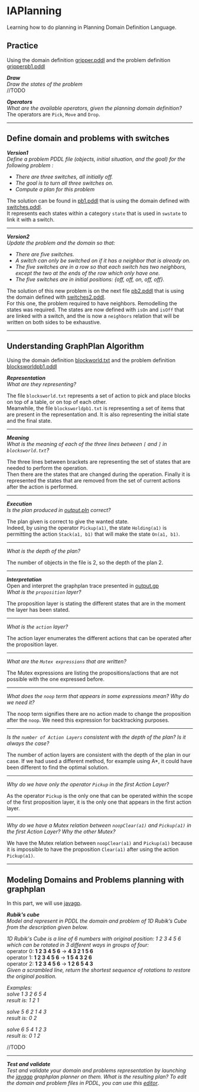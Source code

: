 # IAPlanning
Learning how to do planning in Planning Domain Definition Language.

## Practice
Using the domain definition [gripper.pddl](https://github.com/UgoMouze/IAPlanning/blob/main/gripper/gripper.pddl) and the problem definition [gripperpb1.pddl](https://github.com/UgoMouze/IAPlanning/blob/main/gripper/gripperpb1.pddl)  

***Draw***  
*Draw the states of the problem*  
//TODO  
  

***Operators***  
*What are the available operators, given the planning domain definition?*  
The operators are `Pick`, `Move` and `Drop`.

---
## Define domain and problems with switches


***Version1***  
*Define a problem PDDL file (objects, initial situation, and the goal) for the following problem :*
- *There are three switches, all initially off.*
- *The goal is to turn all three switches on.*
- *Compute a plan for this problem*  

The solution can be found in [pb1.pddl](https://github.com/UgoMouze/IAPlanning/blob/main/switch/pb1.pddl) that is using the domain defined with [switches.pddl](https://github.com/UgoMouze/IAPlanning/blob/main/switch/switches.pddl).  
It represents each states within a category `state` that is used in `swstate` to link it with a switch.  

---
***Version2***  
*Update the problem and the domain so that:*
- *There are five switches.*
- *A switch can only be switched on if it has a neighbor that is already on.*
- *The five switches are in a row so that each switch has two neighbors, except the two at the ends of the row which only have one.*
- *The five switches are in initial positions: {off, off, on, off, off}.*  
  
The solution of this new problem is on the next file [pb2.pddl](https://github.com/UgoMouze/IAPlanning/blob/main/switch/pb2.pddl) that is using the domain defined with [switches2.pddl](https://github.com/UgoMouze/IAPlanning/blob/main/switch/switches2.pddl).  
For this one, the problem required to have neighbors. Remodelling the states was required. The states are now defined with `isOn` and `isOff` that are linked with a switch, and the is now a `neighbors` relation that will be written on both sides to be exhaustive.

---
## Understanding GraphPlan Algorithm
Using the domain definition [blockworld.txt](https://github.com/UgoMouze/IAPlanning/blob/main/BlocksWorld/blocksworld.txt) and the problem definition [blocksworldpb1.pddl](https://github.com/UgoMouze/IAPlanning/blob/main/BlocksWorld/blocksworldpb1.txt)  

***Representation***  
*What are they representing?*  

 The file `blocksworld.txt` represents a set of action to pick and place blocks on top of a table, or on top of each other.  
 Meanwhile, the file `blocksworldpb1.txt` is representing a set of items that are present in the representation and. It is also representing the initial state and the final state.   

---
 ***Meaning***  
*What is the meaning of each of the three lines between `[` and `]` in `blocksworld.txt`?*  

The three lines between brackets are representing the set of states that are needed to perform the operation.  
Then there are the states that are changed during the operation. 
Finally it is represented the states that are removed from the set of current actions after the action is performed.  

---
***Execution***  
*Is the plan produced in [output.pln](https://github.com/UgoMouze/IAPlanning/blob/main/output/output.pln) correct?*  

The plan given is correct to give the wanted state.  
Indeed, by using the operator `Pickup(a1)`, the state `Holding(a1)` is permitting the action `Stack(a1, b1)` that will make the state `On(a1, b1)`.  

-------

*What is the depth of the plan?*  

The number of objects in the file is 2, so the depth of the plan 2.  

---
***Interpretation***  
Open and interpret the graphplan trace presented in [output.gp](https://github.com/UgoMouze/IAPlanning/blob/main/output/output.gp)  
*What is the `proposition` layer?*  

The proposition layer is stating the different states that are in the moment the layer has been stated.  

---
*What is the `action` layer?*  

The action layer enumerates the different actions that can be operated after the proposition layer.  

---
*What are the `Mutex expressions` that are written?*  

The Mutex expressions are listing the propositions/actions that are not possible with the one expressed before.  

---
*What does the `noop` term that appears in some expressions mean? Why do we need it?*

The noop term signifies there are no action made to change the proposition after the `noop`. We need this expression for backtracking purposes.  

---
*Is the `number of Action Layers` consistent with the depth of the plan? Is it always the case?*  

The number of action layers are consistent with the depth of the plan in our case. If we had used a different method, for example using A*, it could have been different to find the optimal solution.  

---
*Why do we have only the operator `Pickup` in the first Action Layer?*  

As the operator `Pickup` is the only one that can be operated within the scope of the first proposition layer, it is the only one that appears in the first action layer.  

---
*Why do we have a Mutex relation between `noopClear(a1)` and `Pickup(a1)` in the first Action Layer? Why the other Mutex?*  

We have the Mutex relation between `noopClear(a1)` and `Pickup(a1)` because it is impossible to have the proposition `Clear(a1)` after using the action `Pickup(a1)`.  

---
## Modeling Domains and Problems planning with graphplan
In this part, we will use [javagp](https://github.com/pucrs-automated-planning/javagp).  

***Rubik's cube***  
*Model and represent in PDDL the domain and problem of 1D Rubik’s Cube from the description given below.*  

*1D Rubik's Cube is a line of 6 numbers with original position: 1 2 3 4 5 6 which can be rotated in
3 different ways in groups of four:*  
operator 0: **1 2 3 4 5 6** -> **4 3 2 1 5 6**  
operator 1: **1 2 3 4 5 6** -> **1 5 4 3 2 6**  
operator 2: **1 2 3 4 5 6** -> **1 2 6 5 4 3**  
*Given a scrambled line, return the shortest sequence of rotations to restore the original position.*  

*Examples:*  
*solve 1 3 2 6 5 4*  
*result is: 1 2 1*  

*solve 5 6 2 1 4 3*  
*result is: 0 2*  

*solve 6 5 4 1 2 3*  
*result is: 0 1 2*  

//TODO  

---
***Test and validate***  
*Test and validate your domain and problems representation by launching the [javagp](https://github.com/pucrs-automated-planning/javagp) graphplan planner on them. What is the resulting plan? To edit the domain and problem
files in PDDL, you can use this [editor](http://editor.planning.domains/)*.

